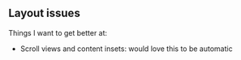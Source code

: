 ## Layout issues

Things I want to get better at:

* Scroll views and content insets: would love this to be automatic